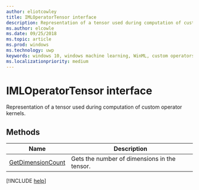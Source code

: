 ```yaml
---
author: eliotcowley
title: IMLOperatorTensor interface
description: Representation of a tensor used during computation of custom operator kernels.
ms.author: elcowle
ms.date: 09/25/2018
ms.topic: article
ms.prod: windows
ms.technology: uwp
keywords: windows 10, windows machine learning, WinML, custom operators, IMLOperatorTensor
ms.localizationpriority: medium
---
```


# IMLOperatorTensor interface

Representation of a tensor used during computation of custom operator kernels.

## Methods

| Name | Description |
|------|-------------|
| [GetDimensionCount](IMLOperatorTensor_GetDimensionCount.md) | Gets the number of dimensions in the tensor. |

[!INCLUDE [help](../includes/get-help.md)]